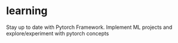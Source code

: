 learning
========

Stay up to date with Pytorch Framework. Implement ML projects 
and explore/experiment with pytorch concepts 